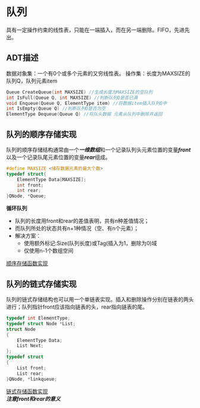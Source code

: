 # 队列
具有一定操作约束的线性表，只能在一端插入，而在另一端删除。FIFO，先进先出。  
## ADT描述
数据对象集：一个有0个或多个元素的又穷线性表。
操作集：长度为MAXSIZE的队列Q，队列元素item
```c
Queue CreateQueue(int MAXSIZE) //生成长度为MAXSIZE的空队列
int IsFull(Queue Q, int MAXSIZE) //判断队列Q是否已满
void Enqueue(Queue Q, ElementType item) //将数据item插入队列Q中
int IsEmpty(Queue Q) //判断队列Q是否为空
ElementType Dequeue(Queue Q) //将队头数据 元素从队列中删除并返回
```
## 队列的顺序存储实现
队列的顺序存储结构通常由一个***一维数组***和一个记录队列头元素位置的变量***front***以及一个记录队尾元素位置的变量***rear***组成。
```c
#define MAXSIZE <储存数据元素的最大个数>
typedef struct{
    ElementType Data[MAXSIZE];
    int front;
    int rear;
}QNode, *Queue;
```
**循环队列**
- 队列的长度用front和rear的差值表明，共有n种差值情况；  
- 而队列所处的状态共有n+1种情况（空、有n个元素）；
- 解决方案：
    - 使用额外标记:Size(队列长度)或Tag(插入为1，删除为0)域
    - 仅使用n-1个数组空间
    

[顺序存储函数实现](./arrayqueue.c)
## 队列的链式存储实现
队列的链式存储结构也可以用一个单链表实现。插入和删除操作分别在链表的两头进行；队列指针front应该指向链表的头，rear指向链表的尾。
```c
typedef int ElementType;
typedef struct Node *List;
struct Node
{
    ElementType Data;
    List Next;
};
typedef struct
{
    List front;
    List rear; 
}QNode, *linkqueue;
```
[链式存储函数实现](./linkqueue.c)  
***注意front和rear的意义***
